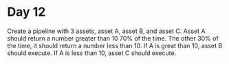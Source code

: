 # Day 12 

Create a pipeline with 3 assets, asset A, asset B, and asset C. Asset A should return a number greater than 10 70% of the time. The other 30% of the time, it should return a number less than 10. If A is great than 10, asset B should execute. If A is less than 10, asset C should execute.